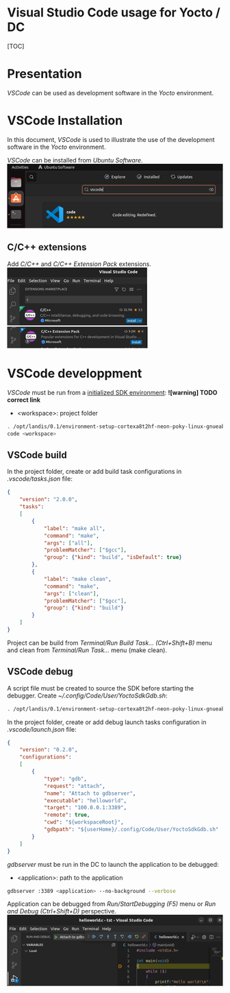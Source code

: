 # Visual Studio Code usage for Yocto / DC

[TOC]

# Presentation
*VSCode* can be used as development software in the *Yocto* environment.

# VSCode Installation
In this document, *VSCode* is used to illustrate the use of the development software in the *Yocto* environment.

*VSCode* can be installed from *Ubuntu Software*.\
![](/images/VSCode_000.png)

## C/C++ extensions
Add *C/C++* and *C/C++ Extension Pack* extensions.\
![](/images/VSCode_001.png)\
![](/images/VSCode_002.png)

# VSCode developpment
*VSCode* must be run from a [initialized SDK environment](/index.md/#initialize-sdk-environment):
**![warning] TODO correct link**
* \<workspace>: project folder
```bash
. /opt/landis/0.1/environment-setup-cortexa8t2hf-neon-poky-linux-gnueabi
code <workspace>
```

## VSCode build
In the project folder, create or add build task configurations in *.vscode/tasks.json* file:
```json
{
	"version": "2.0.0",
	"tasks":
	[
		{
			"label": "make all",
			"command": "make",
			"args": ["all"],
			"problemMatcher": ["$gcc"],
			"group": {"kind": "build", "isDefault": true}
		},
		{
			"label": "make clean",
			"command": "make",
			"args": ["clean"],
			"problemMatcher": ["$gcc"],
			"group": {"kind": "build"}
		}
	]
}
```
Project can be build from *Terminal/Run Build Task... (Ctrl+Shift+B)* menu
and clean from *Terminal/Run Task...* menu (make clean).

## VSCode debug
A script file must be created to source the SDK before starting the debugger.
Create *~/.config/Code/User/YoctoSdkGdb.sh*:
```bash
. /opt/landis/0.1/environment-setup-cortexa8t2hf-neon-poky-linux-gnueabi && $GDB $@
```

In the project folder, create or add debug launch tasks configuration in *.vscode/launch.json* file:
```json
{
    "version": "0.2.0",
    "configurations":
    [     
        {
            "type": "gdb",
            "request": "attach",
            "name": "Attach to gdbserver",
            "executable": "helloworld",
            "target": "100.0.0.1:3389",
            "remote": true,
            "cwd": "${workspaceRoot}", 
            "gdbpath": "${userHome}/.config/Code/User/YoctoSdkGdb.sh"
        }
    ]
}
```

*gdbserver* must be run in the DC to launch the application to be debugged:
* \<application>: path to the application
```bash
gdbserver :3389 <application> --no-background --verbose
```

Application can be debugged from *Run/StartDebugging (F5)* menu
or *Run and Debug (Ctrl+Shift+D)* perspective.\
![](/images/VSCode_004.png)